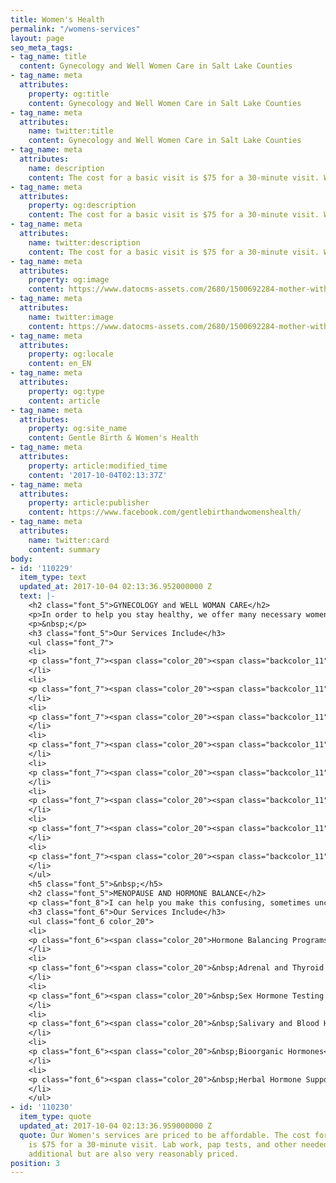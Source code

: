 ```yaml
---
title: Women's Health
permalink: "/womens-services"
layout: page
seo_meta_tags:
- tag_name: title
  content: Gynecology and Well Women Care in Salt Lake Counties
- tag_name: meta
  attributes:
    property: og:title
    content: Gynecology and Well Women Care in Salt Lake Counties
- tag_name: meta
  attributes:
    name: twitter:title
    content: Gynecology and Well Women Care in Salt Lake Counties
- tag_name: meta
  attributes:
    name: description
    content: The cost for a basic visit is $75 for a 30-minute visit. We come to you!
- tag_name: meta
  attributes:
    property: og:description
    content: The cost for a basic visit is $75 for a 30-minute visit. We come to you!
- tag_name: meta
  attributes:
    name: twitter:description
    content: The cost for a basic visit is $75 for a 30-minute visit. We come to you!
- tag_name: meta
  attributes:
    property: og:image
    content: https://www.datocms-assets.com/2680/1500692284-mother-with-baby.jpg
- tag_name: meta
  attributes:
    name: twitter:image
    content: https://www.datocms-assets.com/2680/1500692284-mother-with-baby.jpg
- tag_name: meta
  attributes:
    property: og:locale
    content: en_EN
- tag_name: meta
  attributes:
    property: og:type
    content: article
- tag_name: meta
  attributes:
    property: og:site_name
    content: Gentle Birth & Women's Health
- tag_name: meta
  attributes:
    property: article:modified_time
    content: '2017-10-04T02:13:37Z'
- tag_name: meta
  attributes:
    property: article:publisher
    content: https://www.facebook.com/gentlebirthandwomenshealth/
- tag_name: meta
  attributes:
    name: twitter:card
    content: summary
body:
- id: '110229'
  item_type: text
  updated_at: 2017-10-04 02:13:36.952000000 Z
  text: |-
    <h2 class="font_5">GYNECOLOGY and WELL WOMAN CARE</h2>
    <p>In order to help you stay healthy, we offer many necessary women's health and wellness services such as yearly exams and screenings. Each woman's concern is respectfully and thoroughly considered, and her insight and suggestions integrated into wellness plans</p>
    <p>&nbsp;</p>
    <h3 class="font_5">Our Services Include</h3>
    <ul class="font_7">
    <li>
    <p class="font_7"><span class="color_20"><span class="backcolor_11">Well-Woman Programs&nbsp;</span></span></p>
    </li>
    <li>
    <p class="font_7"><span class="color_20"><span class="backcolor_11">Yearly Exams</span></span></p>
    </li>
    <li>
    <p class="font_7"><span class="color_20"><span class="backcolor_11">Cancer Screening</span></span></p>
    </li>
    <li>
    <p class="font_7"><span class="color_20"><span class="backcolor_11">Premenstrual Syndrome Therapy</span></span></p>
    </li>
    <li>
    <p class="font_7"><span class="color_20"><span class="backcolor_11">Contraceptive Therapy including IUDs</span></span></p>
    </li>
    <li>
    <p class="font_7"><span class="color_20"><span class="backcolor_11">Hormones/Diabetes/Thyroid</span></span></p>
    </li>
    <li>
    <p class="font_7"><span class="color_20"><span class="backcolor_11">Premarital and Preconception counseling</span></span></p>
    </li>
    <li>
    <p class="font_7"><span class="color_20"><span class="backcolor_11">Weight management counseling</span></span></p>
    </li>
    </ul>
    <h5 class="font_5">&nbsp;</h5>
    <h2 class="font_5">MENOPAUSE AND HORMONE BALANCE</h2>
    <p class="font_8">I can help you make this confusing, sometimes uncomfortable transition, using nutritional and lifestyle counseling, as well as monitoring and replacing necessary hormones using herbal hormone support and hormone replacement with bioidentical hormones.</p>
    <h3 class="font_6">Our Services Include</h3>
    <ul class="font_6 color_20">
    <li>
    <p class="font_6"><span class="color_20">Hormone Balancing Programs &nbsp;</span></p>
    </li>
    <li>
    <p class="font_6"><span class="color_20">&nbsp;Adrenal and Thyroid Testing&nbsp;</span></p>
    </li>
    <li>
    <p class="font_6"><span class="color_20">&nbsp;Sex Hormone Testing &nbsp;</span></p>
    </li>
    <li>
    <p class="font_6"><span class="color_20">&nbsp;Salivary and Blood Hormone Testing&nbsp;</span></p>
    </li>
    <li>
    <p class="font_6"><span class="color_20">&nbsp;Bioorganic Hormones</span></p>
    </li>
    <li>
    <p class="font_6"><span class="color_20">&nbsp;Herbal Hormone Support&nbsp;</span></p>
    </li>
    </ul>
- id: '110230'
  item_type: quote
  updated_at: 2017-10-04 02:13:36.959000000 Z
  quote: Our Women's services are priced to be affordable. The cost for a basic visit
    is $75 for a 30-minute visit. Lab work, pap tests, and other needed testing are
    additional but are also very reasonably priced.
position: 3
---
```


